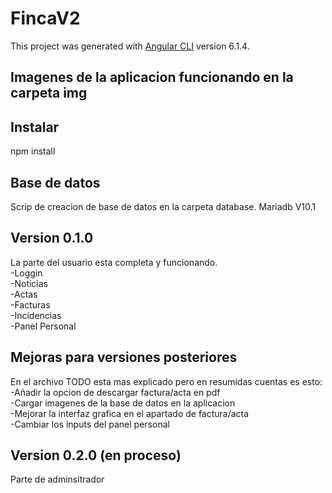 # FincaV2

This project was generated with [Angular CLI](https://github.com/angular/angular-cli) version 6.1.4.

## Imagenes de la aplicacion funcionando en la carpeta img


## Instalar

npm install

## Base de datos

Scrip de creacion de base de datos en la carpeta database.
Mariadb V10.1

## Version 0.1.0

La parte del usuario esta completa y funcionando.
<br />
-Loggin
<br />
-Noticias
<br />
-Actas
<br />
-Facturas
<br />
-Incidencias
<br />
-Panel Personal


## Mejoras para versiones posteriores

En el archivo TODO esta mas explicado pero en resumidas cuentas es esto:
<br />
-Añadir la opcion de descargar factura/acta en pdf
<br />
-Cargar imagenes de la base de datos en la aplicacion
<br />
-Mejorar la interfaz grafica en el apartado de factura/acta
<br />
-Cambiar los inputs del panel personal



## Version 0.2.0 (en proceso)

Parte de adminsitrador

